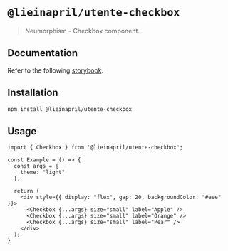 # `@lieinapril/utente-checkbox`

> Neumorphism - Checkbox component.

## Documentation

Refer to the following [storybook](https://lordono.github.io/utente/).

## Installation

```bash
npm install @lieinapril/utente-checkbox
```

## Usage

```JSX
import { Checkbox } from '@lieinapril/utente-checkbox';

const Example = () => {
  const args = {
    theme: "light"
  };

  return (
    <div style={{ display: "flex", gap: 20, backgroundColor: "#eee" }}>
      <Checkbox {...args} size="small" label="Apple" />
      <Checkbox {...args} size="small" label="Orange" />
      <Checkbox {...args} size="small" label="Pear" />
    </div>
  );
}
```
